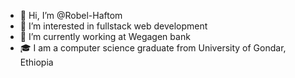 - 👋 Hi, I’m @Robel-Haftom
- 👀 I’m interested in fullstack web development
- 🌱 I’m currently working at Wegagen bank
- 🎓 I am a computer science graduate from University of Gondar, Ethiopia

<!---
Robel-Haftom/Robel-Haftom is a ✨ special ✨ repository because its `README.md` (this file) appears on your GitHub profile.
You can click the Preview link to take a look at your changes.
--->
